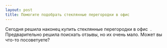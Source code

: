 ```yaml
---
layout: post 
title: Помогите подобрать стеклянные перегородки в офис ‌ ‌ 
--- 
```

Сегодня решила наконец купить стеклянные перегородки в офис ‌ ‌. Предварительно решила поискать отзывы, но их очень мало. Может вы что-то посоветуете?